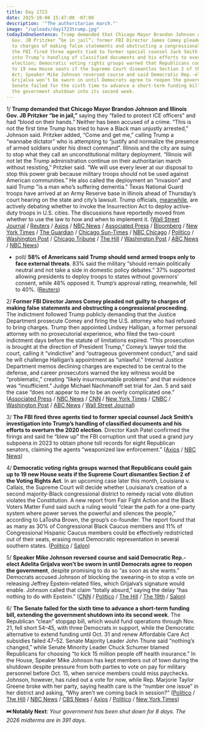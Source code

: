 ```yaml
---
title: Day 1723
date: 2025-10-08 15:47:00 -07:00
description: '"The authoritarian march."'
image: "/uploads/day1723trump.jpg"
todayInOneSentence: Trump demanded that Chicago Mayor Brandon Johnson and Illinois
  Gov. JB Pritzker “be in jail”; former FBI Director James Comey pleaded not guilty
  to charges of making false statements and obstructing a congressional proceeding;
  the FBI fired three agents tied to former special counsel Jack Smith’s investigation
  into Trump’s handling of classified documents and his efforts to overturn the 2020
  election; Democratic voting rights groups warned that Republicans could gain up
  to 19 new House seats if the Supreme Court dismantles Section 2 of the Voting Rights
  Act; Speaker Mike Johnson reversed course and said Democratic Rep.-elect Adelita
  Grijalva won’t be sworn in until Democrats agree to reopen the government; and the
  Senate failed for the sixth time to advance a short-term funding bill, extending
  the government shutdown into its second week.
---
```


1/ **Trump demanded that Chicago Mayor Brandon Johnson and Illinois Gov. JB Pritzker “be in jail,”** saying they “failed to protect ICE officers” and had “blood on their hands.” Neither has been accused of a crime. “This is not the first time Trump has tried to have a Black man unjustly arrested,” Johnson said. Pritzker added, “Come and get me,” calling Trump a “wannabe dictator” who is attempting to “justify and normalize the presence of armed soldiers under his direct command”. Illinois and the city are suing to stop what they call an unconstitutional military deployment. “Illinois will not let the Trump administration continue on their authoritarian march without resisting,” Pritzker said. “We will use every lever at our disposal to stop this power grab because military troops should not be used against American communities.” He also called the deployment an “invasion” and said Trump "is a man who’s suffering dementia." Texas National Guard troops have arrived at an Army Reserve base in Illinois ahead of Thursday’s court hearing on the state and city’s lawsuit. Trump officials, [meanwhile](https://www.nbcnews.com/politics/national-security/trump-officials-insurrection-act-national-guard-deployment-sources-rcna236194), are actively debating whether to invoke the Insurrection Act to deploy active-duty troops in U.S. cities. The discussions have reportedly moved from whether to use the law to how and when to implement it. ([Wall Street Journal](https://www.wsj.com/politics/policy/trump-calls-for-jailing-of-chicago-mayor-and-illinois-governor-03d2f173) / [Reuters](https://www.reuters.com/world/us/trump-calls-chicago-mayor-illinois-governor-be-jailed-2025-10-08/) / [Axios](https://www.axios.com/2025/10/08/trump-jb-pritzker-brandon-johnson-chicago-jail) / [NBC News](https://www.nbcnews.com/politics/white-house/trump-says-gov-jb-pritzker-chicago-mayor-brandon-johnson-jail-rcna236339) / [Associated Press](https://apnews.com/article/trump-chicago-pritzker-johnson-national-guard-illinois-3ca116f867916ac6538bf45ce391c94c) / [Bloomberg](https://www.bloomberg.com/news/articles/2025-10-08/trump-threatens-to-lock-up-pritzker-as-troops-arrive-in-chicago) / [New York Times](https://www.nytimes.com/2025/10/08/us/trump-pritzker-brandon-johnson-jail-ice.html) / [The Guardian](https://www.theguardian.com/us-news/2025/oct/08/trump-jail-brandon-johnson-jb-pritzker-chicago-illinois) / [Chicago Sun-Times](https://chicago.suntimes.com/donald-trump/2025/10/08/jb-pritzker-brandon-johnson-donald-trump-truth-social-jail-threat) / [NBC Chicago](https://www.nbcchicago.com/news/local/chicago-politics/i-wont-back-down-pritzker-says-as-trump-orders-hundreds-of-troops-to-chicago/3834316/) / [Politico](https://www.politico.com/news/2025/10/08/trump-pritzker-johnson-jail-chicago-ice-00597670) / [Washington Post](https://www.washingtonpost.com/politics/2025/10/08/trump-chicago-jail-johnson-pritzker/) / [Chicago Tribune](https://www.chicagotribune.com/2025/10/07/gov-jb-pritzker-says-president-trump-deploying-troops-to-chicago-due-to-dementia-and-obsessive-fixations/) / [The Hill](https://thehill.com/homenews/state-watch/5544637-pritzker-trump-dementia-chicago/) / [Washington Post](https://www.washingtonpost.com/nation/2025/10/08/trump-national-guard-chicago-texas-troops/) / [ABC News](https://abcnews.go.com/US/texas-national-guard-headed-illinois-gov-pritzker-calls/story?id=126283676) / [NBC News](https://www.nbcnews.com/news/us-news/500-national-guard-troops-deployed-chicago-illinois-pritzker-resist-rcna236356))

* poll/ **58% of Americans said Trump should send armed troops only to face external threats**. 83% said the military “should remain politically neutral and not take a side in domestic policy debates.” 37% supported allowing presidents to deploy troops to states without governors’ consent, while 48% opposed it. Trump’s approval rating, meanwhile, fell to 40%. ([Reuters](https://www.reuters.com/world/us/most-americans-dont-want-troops-deployed-without-an-external-threat-reutersipsos-2025-10-08/))

2/ **Former FBI Director James Comey pleaded not guilty to charges of making false statements and obstructing a congressional proceeding**. The indictment followed Trump publicly demanding that the Justice Department prosecute Comey and firing the U.S. attorney who had refused to bring charges. Trump then appointed Lindsey Halligan, a former personal attorney with no prosecutorial experience, who filed the two-count indictment days before the statute of limitations expired. “This prosecution is brought at the direction of President Trump,” Comey’s lawyer told the court, calling it “vindictive” and “outrageous government conduct,” and said he will challenge Halligan’s appointment as “unlawful.” Internal Justice Department memos declining charges are expected to be central to the defense, and career prosecutors warned the key witness would be “problematic,” creating “likely insurmountable problems” and that evidence was “insufficient.” Judge Michael Nachmanoff set trial for Jan. 5 and said the case “does not appear to me to be an overly complicated one.” ([Associated Press](https://apnews.com/article/trump-comey-justice-department-russia-court-appearance-141a5ada1f3c1018b7a417f2a156673f) / [NBC News](https://www.nbcnews.com/politics/justice-department/ex-fbi-director-james-comey-arraigned-trump-called-prosecution-rcna236138) / [CNN](https://www.cnn.com/2025/10/08/politics/james-comey-arraignment) / [New York Times](https://www.nytimes.com/2025/10/08/us/politics/james-comey-arraignment.html) / [CNBC](https://www.cnbc.com/2025/10/08/james-comey-arraignment-trump-fbi-congress.html) / [Washington Post](https://www.washingtonpost.com/national-security/2025/10/08/comey-arraignment-trump/) / [ABC News](https://abcnews.go.com/US/central-witness-undermines-case-james-comey-prosecutors-concluded/story?id=126311648) / [Wall Street Journal](https://www.wsj.com/us-news/law/james-comey-federal-court-not-guilty-plea-c35f2522))

3/ **The FBI fired three agents tied to former special counsel Jack Smith’s investigation into Trump’s handling of classified documents and his efforts to overturn the 2020 election**. Director Kash Patel confirmed the firings and said he “blew up” the FBI corruption unit that used a grand jury subpoena in 2023 to obtain phone toll records for eight Republican senators, claiming the agents “weaponized law enforcement.” ([Axios](https://www.axios.com/2025/10/07/fbi-kash-patel-agents-fired) / [NBC News](https://www.nbcnews.com/politics/justice-department/fbi-fires-special-agents-worked-jack-smiths-probe-trump-rcna236415))

4/ **Democratic voting rights groups warned that Republicans could gain up to 19 new House seats if the Supreme Court dismantles Section 2 of the Voting Rights Act**. In an upcoming case later this month, Louisiana v. Callais, the Supreme Court will decide whether Louisiana’s creation of a second majority-Black congressional district to remedy racial vote dilution violates the Constitution. A new report from Fair Fight Action and the Black Voters Matter Fund said such a ruling would “clear the path for a one-party system where power serves the powerful and silences the people,” according to LaTosha Brown, the group’s co-founder. The report found that as many as 30% of Congressional Black Caucus members and 11% of Congressional Hispanic Caucus members could be effectively redistricted out of their seats, erasing most Democratic representation in several southern states. ([Politico](https://www.politico.com/news/2025/10/08/republicans-scotus-vra-00597212) / [Salon](https://www.salon.com/2025/10/08/supreme-court-ruling-could-let-gop-add-19-house-seats-and-clear-the-path-for-a-one-party-system/))

5/ **Speaker Mike Johnson reversed course and said Democratic Rep.-elect Adelita Grijalva won’t be sworn in until Democrats agree to reopen the government**, despite promising to do so “as soon as she wants.” Democrats accused Johnson of blocking the swearing-in to stop a vote on releasing Jeffrey Epstein-related files, which Grijalva’s signature would enable. Johnson called that claim “totally absurd,” saying the delay “has nothing to do with Epstein.” ([CNN](https://www.cnn.com/2025/10/07/politics/johnson-adelita-grijalva-swearing-in) / [Politico](https://www.politico.com/live-updates/2025/10/08/congress/johnson-vs-az-senators-00598080) / [The Hill](https://thehill.com/homenews/house/5543576-johnson-grijalva-seating-delay/) / [The 19th](https://19thnews.org/2025/10/epstein-files-standoff-adelita-grijalva-swearing-in/) / [Salon](https://www.salon.com/2025/10/08/dems-blast-johnsons-claim-that-refusal-to-swear-in-new-congresswoman-is-unrelated-to-epstein-files/))

6/ **The Senate failed for the sixth time to advance a short-term funding bill, extending the government shutdown into its second week**. The Republican “clean” stopgap bill, which would fund operations through Nov. 21, fell short 54–45, with three Democrats in support, while the Democratic alternative to extend funding until Oct. 31 and renew Affordable Care Act subsidies failed 47–52. Senate Majority Leader John Thune said “nothing’s changed,” while Senate Minority Leader Chuck Schumer blamed Republicans for choosing “to kick 15 million people off health insurance.” In the House, Speaker Mike Johnson has kept members out of town during the shutdown despite pressure from both parties to vote on pay for military personnel before Oct. 15, when service members could miss paychecks. Johnson, however, has ruled out a vote for now, while Rep. Marjorie Taylor Greene broke with her party, saying health care is the “number one issue” in her district and asking, “Why aren’t we coming back in session?” ([Politico](https://www.politico.com/live-updates/2025/10/08/congress/senate-government-funding-bill-fails-00598025) / [The Hill](https://thehill.com/homenews/senate/5545279-shutdown-funding-bill-senate-vote/) / [NBC News](https://www.nbcnews.com/politics/congress/marjorie-taylor-greene-increasingly-bucking-party-trump-rcna236288) / [CBS News](https://www.cbsnews.com/live-updates/government-shutdown-latest-senate-votes-day-8/) / [Axios](https://www.axios.com/2025/10/08/mike-johnson-gop-revolt-shutdown-kiggans-military-pay-epstein-vote) / [Politico](https://www.politico.com/live-updates/2025/10/08/congress/house-dems-prep-letter-to-johnson-urging-vote-on-troop-pay-bill-00598200) / [New York Times](https://www.nytimes.com/2025/10/08/us/politics/key-democrats-ending-shutdown.html))

**⏭️ Notably Next**: *Your government has been shut down for 8 days. The 2026 midterms are in 391 days*. 
